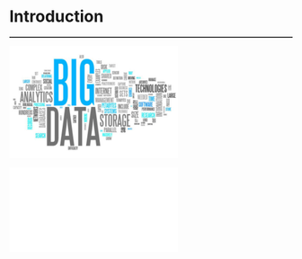 # Introduction
<hr style="height:1px;border:none;border-top:1px solid #555555;" />
<img src = 'img/summary.png' width = 300px height = 200px align = middle/>

![hive](1_1.md)
